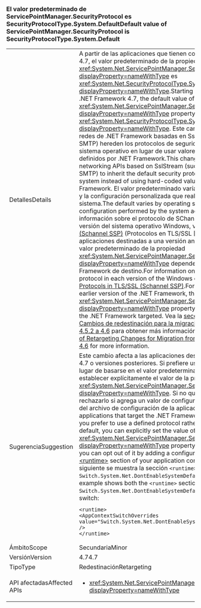 ### <a name="default-value-of-servicepointmanagersecurityprotocol-is-securityprotocoltypesystemdefault"></a><span data-ttu-id="02a1c-101">El valor predeterminado de ServicePointManager.SecurityProtocol es SecurityProtocolType.System.Default</span><span class="sxs-lookup"><span data-stu-id="02a1c-101">Default value of ServicePointManager.SecurityProtocol is SecurityProtocolType.System.Default</span></span>

|   |   |
|---|---|
|<span data-ttu-id="02a1c-102">Detalles</span><span class="sxs-lookup"><span data-stu-id="02a1c-102">Details</span></span>|<span data-ttu-id="02a1c-103">A partir de las aplicaciones que tienen como destino .NET Framework 4.7, el valor predeterminado de la propiedad <xref:System.Net.ServicePointManager.SecurityProtocol?displayProperty=nameWithType> es <xref:System.Net.SecurityProtocolType.SystemDefault?displayProperty=nameWithType>.</span><span class="sxs-lookup"><span data-stu-id="02a1c-103">Starting with apps that target the .NET Framework 4.7, the default value of the <xref:System.Net.ServicePointManager.SecurityProtocol?displayProperty=nameWithType> property is <xref:System.Net.SecurityProtocolType.SystemDefault?displayProperty=nameWithType>.</span></span> <span data-ttu-id="02a1c-104">Este cambio permite que las API para redes de .NET Framework basadas en SslStream (como FTP, HTTPS y SMTP) hereden los protocolos de seguridad predeterminados del sistema operativo en lugar de usar valores codificados de forma rígida definidos por .NET Framework.</span><span class="sxs-lookup"><span data-stu-id="02a1c-104">This change allows .NET Framework networking APIs based on SslStream (such as FTP, HTTPS, and SMTP) to inherit the default security protocols from the operating system instead of using hard-coded values defined by the .NET Framework.</span></span> <span data-ttu-id="02a1c-105">El valor predeterminado varía según el sistema operativo y la configuración personalizada que realice el administrador del sistema.</span><span class="sxs-lookup"><span data-stu-id="02a1c-105">The default varies by operating system and any custom configuration performed by the system administrator.</span></span> <span data-ttu-id="02a1c-106">Para obtener información sobre el protocolo de SChannel predeterminado en cada versión del sistema operativo Windows, vea [Protocols in TLS/SSL (Schannel SSP)](https://msdn.microsoft.com/library/windows/desktop/mt808159.aspx) (Protocolos en TLS/SSL [Schannel SSP]). Para las aplicaciones destinadas a una versión anterior de .NET Framework, el valor predeterminado de la propiedad <xref:System.Net.ServicePointManager.SecurityProtocol?displayProperty=nameWithType> depende de la versión de .NET Framework de destino.</span><span class="sxs-lookup"><span data-stu-id="02a1c-106">For information on the default SChannel protocol in each version of the Windows operating system, see [Protocols in TLS/SSL (Schannel SSP)](https://msdn.microsoft.com/library/windows/desktop/mt808159.aspx).For applications that target an earlier version of the .NET Framework, the default value of the <xref:System.Net.ServicePointManager.SecurityProtocol?displayProperty=nameWithType> property depends on the version of the .NET Framework targeted.</span></span> <span data-ttu-id="02a1c-107">Vea la [sección Redes del artículo Cambios de redestinación para la migración desde .NET Framework 4.5.2 a 4.6](~/docs/framework/migration-guide/retargeting/4.5.2-4.6.md#networking) para obtener más información.</span><span class="sxs-lookup"><span data-stu-id="02a1c-107">See the [Networking section of Retargeting Changes for Migration from .NET Framework 4.5.2 to 4.6](~/docs/framework/migration-guide/retargeting/4.5.2-4.6.md#networking) for more information.</span></span>|
|<span data-ttu-id="02a1c-108">Sugerencia</span><span class="sxs-lookup"><span data-stu-id="02a1c-108">Suggestion</span></span>|<span data-ttu-id="02a1c-109">Este cambio afecta a las aplicaciones destinadas a .NET Framework 4.7 o versiones posteriores. Si prefiere usar un protocolo definido en lugar de basarse en el valor predeterminado del sistema, puede establecer explícitamente el valor de la propiedad <xref:System.Net.ServicePointManager.SecurityProtocol?displayProperty=nameWithType>. Si no quiere este cambio, puede rechazarlo si agrega un valor de configuración a la sección [\<runtime>](~/docs/framework/configure-apps/file-schema/runtime/runtime-element.md) del archivo de configuración de la aplicación.</span><span class="sxs-lookup"><span data-stu-id="02a1c-109">This change affects applications that target the .NET Framework 4.7 or later versions.If you prefer to use a defined protocol rather than relying on the system default, you can explicitly set the value of the <xref:System.Net.ServicePointManager.SecurityProtocol?displayProperty=nameWithType> property.If this change is undesirable, you can opt out of it by adding a configuration setting to the [\<runtime>](~/docs/framework/configure-apps/file-schema/runtime/runtime-element.md) section of your application configuration file.</span></span> <span data-ttu-id="02a1c-110">En el ejemplo siguiente se muestra la sección <code>&lt;runtime&gt;</code> y el conmutador de rechazo <code>Switch.System.Net.DontEnableSystemDefaultTlsVersions</code>:</span><span class="sxs-lookup"><span data-stu-id="02a1c-110">The following example shows both the <code>&lt;runtime&gt;</code> section and the <code>Switch.System.Net.DontEnableSystemDefaultTlsVersions</code> opt-out switch:</span></span><pre><code class="language-xml">&lt;runtime&gt;&#13;&#10;&lt;AppContextSwitchOverrides value=&quot;Switch.System.Net.DontEnableSystemDefaultTlsVersions=true&quot; /&gt;&#13;&#10;&lt;/runtime&gt;&#13;&#10;</code></pre>|
|<span data-ttu-id="02a1c-111">Ámbito</span><span class="sxs-lookup"><span data-stu-id="02a1c-111">Scope</span></span>|<span data-ttu-id="02a1c-112">Secundaria</span><span class="sxs-lookup"><span data-stu-id="02a1c-112">Minor</span></span>|
|<span data-ttu-id="02a1c-113">Versión</span><span class="sxs-lookup"><span data-stu-id="02a1c-113">Version</span></span>|<span data-ttu-id="02a1c-114">4.7</span><span class="sxs-lookup"><span data-stu-id="02a1c-114">4.7</span></span>|
|<span data-ttu-id="02a1c-115">Tipo</span><span class="sxs-lookup"><span data-stu-id="02a1c-115">Type</span></span>|<span data-ttu-id="02a1c-116">Redestinación</span><span class="sxs-lookup"><span data-stu-id="02a1c-116">Retargeting</span></span>|
|<span data-ttu-id="02a1c-117">API afectadas</span><span class="sxs-lookup"><span data-stu-id="02a1c-117">Affected APIs</span></span>|<ul><li><xref:System.Net.ServicePointManager.SecurityProtocol?displayProperty=nameWithType></li></ul>|

